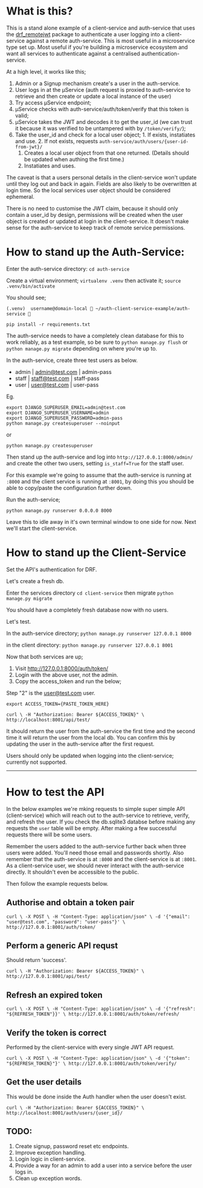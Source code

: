 
# What is this?

This is a stand alone example of a client-service and auth-service that uses the
[drf_remotejwt](https://github.com/garrethcain/drf_remotejwt) package to 
authenticate a user logging into a client-service against a remote auth-service.
This is most useful in a microservice type set up.
Most useful if you're building a microservice ecosystem and want all services
to authenticate against a centralised authentication-service.


At a high level, it works like this;

1. Admin or a Signup mechanism create's a user in the auth-service.
2. User logs in at the µService (auth request is proxied to auth-service to 
   retrieve and then create or update a local instance of the user)
3. Try access µService endpoint;
  1. µService checks with auth-service/auth/token/verify that this token is 
     valid;
  2. µService takes the JWT and decodes it to get the user_id (we can trust it 
     because it was verified to be untampered with by `/token/verify/`);
  3. Take the user_id and check for a local user object;
    1. If exists, instatiates and use.
    2. If not exists, requests `auth-service/auth/users/{user-id-from-jwt}/`
      1. Creates a local user object from that one returned. (Details should be 
         updated when authing the first time.)
      2. Instatiates and uses.

The caveat is that a users personal details in the client-service won't update 
until they log out and back in again. Fields are also likely to be overwritten
at login time. So the local services user object should be considered ephemeral.

There is no need to customise the JWT claim, because it should only contain a 
user_id by design, permissions will be created when the user object is created 
or updated at login in the client-service. It doesn't make sense for the 
auth-service to keep track of remote service permissions.

    

# How to stand up the Auth-Service:

Enter the auth-service directory: `cd auth-service`

Create a virtual environment; `virtualenv .venv` then activate it; 
`source .venv/bin/activate`

You should see;
```
(.venv)  username@domain-local  ~/auth-client-service-example/auth-service 
```

```
pip install -r requirements.txt
```

The auth-service needs to have a completely clean database for this to work
reliably, as a test example, so be sure to `python manage.py flush` or 
`python manage.py migrate` depending on where you're up to.

In the auth-service, create three test users as below.
* admin | admin@test.com | admin-pass
* staff | staff@test.com | staff-pass
* user | user@test.com | user-pass

Eg. 
```
export DJANGO_SUPERUSER_EMAIL=admin@test.com
export DJANGO_SUPERUSER_USERNAME=admin
export DJANGO_SUPERUSER_PASSWORD=admin-pass
python manage.py createsuperuser --noinput
```
or
```
python manage.py createsuperuser
```
Then stand up the auth-service and log into `http://127.0.0.1:8000/admin/` and
create the other two users, setting `is_staff=True` for the staff user.


For this example we're going to assume that the auth-service is running at 
`:8000` and the client service is running at `:8001`, by doing this you should 
be able to copy/paste the configuration further down.

Run the auth-service;
```
python manage.py runserver 0.0.0.0 8000
```

Leave this to idle away in it's own terminal window to one side for now. Next
we'll start the client-service.


# How to stand up the Client-Service

Set the API's authentication for DRF.

Let's create a fresh db.

Enter the services directory `cd client-service` then migrate 
`python manage.py migrate`

You should have a completely fresh database now with no users.

Let's test.

In the auth-service directory;
`python manage.py runserver 127.0.0.1 8000`

in the client directory:
`python manage.py runserver 127.0.0.1 8001`

Now that both services are up;

1. Visit http://127.0.0.1:8000/auth/token/
2. Login with the above user, not the admin.
3. Copy the access_token and run the below;

Step "2" is the user@test.com user.

`export ACCESS_TOKEN={PASTE_TOKEN_HERE}`

`curl \
  -H "Authorization: Bearer ${ACCESS_TOKEN}" \
  http://localhost:8001/api/test/`

It should return the user from the auth-service the first time and the second 
time it will return the user from the local db. You can confirm this by updating
the user in the auth-service after the first request.

Users should only be updated when logging into the client-service; currently not
supported.

---

# How to test the API

In the below examples we're mking requests to simple super simple API 
(client-service) which will reach out to the auth-service to retrieve, verify,
and refresh the user.
If you check the db.sqlite3 databse before making any requests the `user` table
will be empty. After making a few successful requests there will be some users.

Remember the users added to the auth-service further back when three users
were added. You'll need those email and passwords shortly.
Also remember that the auth-service is at `:8000` and the client-service is at
`:8001`. As a client-service user, we should never interact with the 
auth-service directly. It shouldn't even be accessible to the public.

Then follow the example requests below.

## Authorise and obtain a token pair

`curl \
  -X POST \
  -H "Content-Type: application/json" \
  -d '{"email": "user@test.com", "password": "user-pass"}' \
  http://127.0.0.1:8001/auth/token/`


## Perform a generic API requst
 Should return 'success'.

`curl \
  -H "Authorization: Bearer ${ACCESS_TOKEN}" \
  http://127.0.0.1:8001/api/test/`


## Refresh an expired token

`curl \
  -X POST \
  -H "Content-Type: application/json" \
  -d '{"refresh": "${REFRESH_TOKEN"}}' \
  http://127.0.0.1:8001/auth/token/refresh/`


## Verify the token is correct
 Performed by the client-service with every single JWT API request.

`curl \
  -X POST \
  -H "Content-Type: application/json" \
  -d '{"token": "${REFRESH_TOKEN}"}' \
  http://127.0.0.1:8001/auth/token/verify/`


## Get the user details
 This would be done inside the Auth handler when the user doesn't exist.

`curl \
  -H "Authorization: Bearer ${ACCESS_TOKEN}" \
  http://localhost:8001/auth/users/{user_id}/`



## TODO:

1. Create signup, password reset etc endpoints.
2. Improve exception handling.
3. Login logic in client-service.
4. Provide a way for an admin to add a user into a service before the user logs 
  in.
5. Clean up exception words.